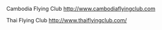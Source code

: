Cambodia Flying Club
http://www.cambodiaflyingclub.com

Thai Flying Club
http://www.thaiflyingclub.com/
